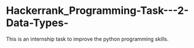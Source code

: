 # Hackerrank_Programming-Task---2-Data-Types-
This is an internship task to improve the python programming skills.
